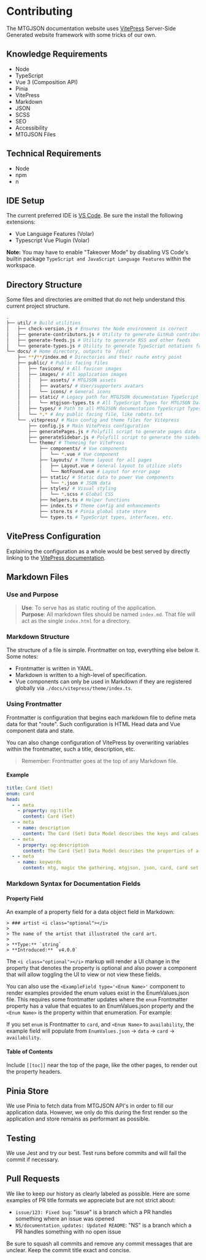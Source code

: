 # Contributing

The MTGJSON documentation website uses [VitePress](https://vitepress.vuejs.org/) Server-Side Generated website framework with some tricks of our own.

## Knowledge Requirements

- Node
- TypeScript
- Vue 3 (Composition API)
- Pinia
- VitePress
- Markdown
- JSON
- SCSS
- SEO
- Accessibility
- MTGJSON Files

## Technical Requirements

- Node
- npm
- n

## IDE Setup

The current preferred IDE is [VS Code](https://code.visualstudio.com/). Be sure the install the following extensions:

- Vue Language Features (Volar)
- Typescript Vue Plugin (Volar)

**Note:** You may have to enable "Takeover Mode" by disabling VS Code's builtin package `TypeScript and JavaScript Language Features` within the workspace.

## Directory Structure

Some files and directories are omitted that do not help understand this current project structure.

```sh
.
├── util/ # Build utilities
│   ├── check-version.js # Ensures the Node environment is correct
│   ├── generate-contributors.js # Utility to generate GitHub contributors JSON
│   ├── generate-feeds.js # Utility to generate RSS and other feeds
│   └── generate-types.js # Utility to generate TypeScript notations for documentation
└── docs/ # Home directory, outputs to `/dist`
    ├── **/**/index.md # Directories and their route entry point
    ├── public/ # Public facing files
    │   ├── favicons/ # All favicon images
    │   ├── images/ # All application images
    │   │   ├── assets/ # MTGJSON assets
    │   │   ├── avatars/ # User/supporters avatars
    │   │   └── icons/ # General icons
    │   ├── static/ # Legacy path for MTGJSON documentation TypeScript Types
    │   │   └── mtgjson-types.ts # All TypeScript Types for MTGJSON Data Models
    │   ├── types/ # Path to all MTGJSON documentation TypeScript Types
    │   └── *.* # Any public facing file, like robots.txt
    └── .vitepress/ # Main config and theme files for Vitepress
        ├── config.js # Main VitePress configuration
        ├── generatePages.js # Polyfill script to generate pages data for search
        ├── generateSidebar.js # Polyfill script to generate the sidebar heirarchy
        └── theme/ # Themeing for VitePress
            ├── components/ # Vue components
            │   └── *.vue # Vue component
            ├── layouts/ # Theme layout for all pages
            │   ├── Layout.vue # General layout to utilize slots
            │   └── NotFound.vue # Layout for error page
            ├── static/ # Static data to power Vue components
            │   └── *.json # JSON data
            ├── styles/ # Visual styling
            │   └── *.scss # Global CSS
            ├── helpers.ts # Helper functions
            ├── index.ts # Theme config and enhancements
            ├── store.ts # Pinia global state store
            └── types.ts # TypeScript types, interfaces, etc.
```

## VitePress Configuration

Explaining the configuration as a whole would be best served by directly linking to the [VitePress documentation](https://vitepress.vuejs.org/config/introduction.html).

## Markdown Files

### Use and Purpose

> **Use**: To serve has as static routing of the application.  
> **Purpose**: All markdown files should be named `index.md`. That file will act as the single `index.html` for a directory.

### Markdown Structure

The structure of a file is simple. Frontmatter on top, everything else below it. Some notes:

- Frontmatter is written in YAML.
- Markdown is written to a high-level of specification.
- Vue components can only be used in Markdown if they are registered globally via `./docs/vitepress/theme/index.ts`.

### Using Frontmatter

Frontmatter is configuration that begins each markdown file to define meta data for that "route". Such configuration is HTML Head data and Vue component data and state.

You can also change configuration of VitePress by overwriting variables within the frontmatter, such a title, description, etc.

> Remember: Frontmatter goes at the top of any Markdown file.

#### Example

```yaml
title: Card (Set)
enum: card
head:
  - - meta
    - property: og:title
      content: Card (Set)
  - - meta
    - name: description
      content: The Card (Set) Data Model describes the keys and calues of a single card in a set.
  - - meta
    - property: og:description
      content: The Card (Set) Data Model describes the properties of a single card in a set.
  - - meta
    - name: keywords
      content: mtg, magic the gathering, mtgjson, json, card, card set
```

### Markdown Syntax for Documentation Fields

#### Property Field

An example of a property field for a data object field in Markdown:

```
> ### artist <i class="optional"></i>
>
> The name of the artist that illustrated the card art.  
>
> **Type:** `string`
> **Introduced:** `v4.0.0`
```

The `<i class="optional"></i>` markup will render a UI change in the property that denotes the property is optional and also power a component that will allow toggling the UI to view or not view these fields.

You can also use the `<ExampleField type='<Enum Name>'` component to render examples provided the enum values exist in the EnumValues.json file. This requires some frontmatter updates where the `enum` Frontmatter property has a value that equates to an EnumValues.json property and the `<Enum Name>` is the property within that enumeration. For example:

If you set `enum` is Frontmatter to `card`, and `<Enum Name>` to `availability`, the example field will populate from `EnumValues.json` -> `data` -> `card` -> `availability`.

#### Table of Contents

Include `[[toc]]` near the top of the page, like the other pages, to render out the property headers.

## Pinia Store

We use Pinia to fetch data from MTGJSON API's in order to fill our application data. However, we only do this during the first render so the application and store remains as performant as possible.

## Testing

We use Jest and try our best. Test runs before commits and will fail the commit if necessary.

## Pull Requests

We like to keep our history as clearly labeled as possible. Here are some examples of PR title formats we appreciate but are not strict about:

- `issue/123: Fixed bug`: "issue" is a branch which a PR handles something where an issue was opened
- `NS/documentation_updates: Updated README`: "NS" is a branch which a PR handles something with no open issue

Be sure to squash all commits and remove any commit messages that are unclear. Keep the commit title exact and concise.
